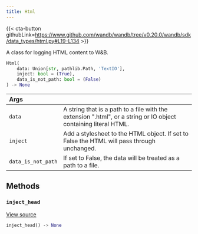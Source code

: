 ```yaml
---
title: Html
---
```


{{< cta-button githubLink=https://www.github.com/wandb/wandb/tree/v0.20.0/wandb/sdk/data_types/html.py#L19-L134 >}}

A class for logging HTML content to W&B.

```python
Html(
    data: Union[str, pathlib.Path, 'TextIO'],
    inject: bool = (True),
    data_is_not_path: bool = (False)
) -> None
```

| Args |  |
| :--- | :--- |
|  `data` |  A string that is a path to a file with the extension ".html", or a string or IO object containing literal HTML. |
|  `inject` |  Add a stylesheet to the HTML object. If set to False the HTML will pass through unchanged. |
|  `data_is_not_path` |  If set to False, the data will be treated as a path to a file. |

## Methods

### `inject_head`

[View source](https://www.github.com/wandb/wandb/tree/v0.20.0/wandb/sdk/data_types/html.py#L86-L101)

```python
inject_head() -> None
```
